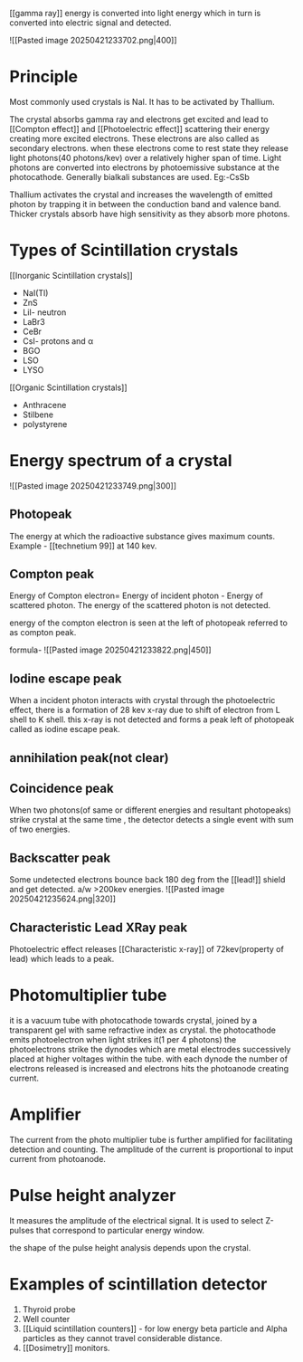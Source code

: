 [[gamma ray]] energy is converted into light energy which in turn is converted into electric signal and detected.

![[Pasted image 20250421233702.png|400]]

# Principle

Most commonly used crystals is NaI. It has to be activated by Thallium.

The crystal absorbs gamma ray and electrons get excited and lead to [[Compton effect]] and [[Photoelectric effect]] scattering their energy creating more excited electrons. These electrons are also called as secondary electrons.
when these electrons come to rest state they release light photons(40 photons/kev) over a relatively higher span of time.
Light photons are converted into electrons by photoemissive substance at the photocathode. Generally bialkali substances are used. Eg:-CsSb

Thallium activates the crystal and increases the wavelength of emitted photon by trapping it in between the conduction band and valence band.
Thicker crystals absorb have high sensitivity as they absorb more photons.

# Types of Scintillation crystals
[[Inorganic Scintillation crystals]] 
- NaI(Tl)
- ZnS
- LiI- neutron
- LaBr3
- CeBr
- CsI- protons and α
- BGO 
- LSO 
- LYSO


[[Organic Scintillation crystals]]
- Anthracene
- Stilbene
- polystyrene
# Energy spectrum of a crystal
![[Pasted image 20250421233749.png|300]]
## Photopeak
 The energy at which the radioactive substance gives maximum counts.
Example - [[technetium 99]] at 140 kev.

## Compton peak
Energy of Compton electron= Energy of incident photon - Energy of scattered photon.
The energy of the scattered photon is not detected.

energy of the compton electron is seen at the left of photopeak referred to as compton peak.

formula-
![[Pasted image 20250421233822.png|450]]


## Iodine escape peak

When a incident photon interacts with crystal through the photoelectric effect, there is a formation of 28 kev x-ray due to shift of electron from L shell to K shell. this x-ray is not detected and forms a peak left of photopeak called as iodine escape peak.


## annihilation peak(not clear)

## Coincidence peak

When two photons(of same or different energies and resultant photopeaks) strike crystal at the same time , the detector detects a single event with sum of two energies.

## Backscatter peak

Some undetected electrons bounce back 180 deg from the [[lead!]] shield and get detected. a/w >200kev energies.
![[Pasted image 20250421235624.png|320]]

## Characteristic Lead XRay peak

Photoelectric effect releases [[Characteristic x-ray]] of 72kev(property of lead) which leads to a peak.


# Photomultiplier tube
it is a vacuum tube with photocathode towards crystal, joined by a transparent gel with same refractive index as crystal. the photocathode emits photoelectron when light strikes it(1 per 4 photons)
the photoelectrons strike the dynodes which are metal electrodes successively placed at higher voltages within the tube. with each dynode the number of electrons released is increased and electrons hits the photoanode creating current.

# Amplifier
The current from the photo multiplier tube is further amplified for facilitating detection and counting.
 The amplitude of the current is proportional to input current from photoanode.


# Pulse height analyzer

It measures the amplitude of the electrical signal. It is used to select Z-pulses that correspond to particular energy window.

the shape of the pulse height analysis depends upon the crystal.



# Examples of scintillation detector

1. Thyroid probe
2. Well counter
3. [[Liquid scintillation counters]] - for low energy beta particle and Alpha particles as they cannot travel considerable distance.
4. [[Dosimetry]] monitors.